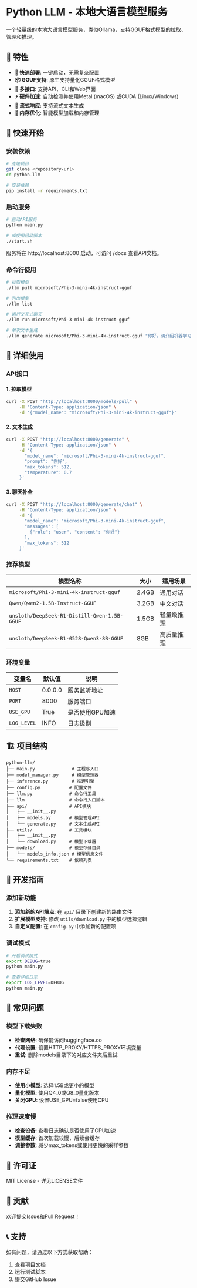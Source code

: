 # Python LLM - 本地大语言模型服务

一个轻量级的本地大语言模型服务，类似Ollama，支持GGUF格式模型的拉取、管理和推理。

## 🌟 特性

- **🚀 快速部署**: 一键启动，无需复杂配置
- **📦 GGUF支持**: 原生支持量化GGUF格式模型
- **🎯 多接口**: 支持API、CLI和Web界面
- **⚡ 硬件加速**: 自动检测并使用Metal (macOS) 或CUDA (Linux/Windows)
- **🔄 流式响应**: 支持流式文本生成
- **💾 内存优化**: 智能模型加载和内存管理

## 🚀 快速开始

### 安装依赖

```bash
# 克隆项目
git clone <repository-url>
cd python-llm

# 安装依赖
pip install -r requirements.txt
```

### 启动服务

```bash
# 启动API服务
python main.py

# 或使用启动脚本
./start.sh
```

服务将在 http://localhost:8000 启动，可访问 /docs 查看API文档。

### 命令行使用

```bash
# 拉取模型
./llm pull microsoft/Phi-3-mini-4k-instruct-gguf

# 列出模型
./llm list

# 运行交互式聊天
./llm run microsoft/Phi-3-mini-4k-instruct-gguf

# 单次文本生成
./llm generate microsoft/Phi-3-mini-4k-instruct-gguf "你好，请介绍机器学习"
```

## 📖 详细使用

### API接口

#### 1. 拉取模型
```bash
curl -X POST "http://localhost:8000/models/pull" \
     -H "Content-Type: application/json" \
     -d '{"model_name": "microsoft/Phi-3-mini-4k-instruct-gguf"}'
```

#### 2. 文本生成
```bash
curl -X POST "http://localhost:8000/generate" \
     -H "Content-Type: application/json" \
     -d '{
       "model_name": "microsoft/Phi-3-mini-4k-instruct-gguf",
       "prompt": "你好",
       "max_tokens": 512,
       "temperature": 0.7
     }'
```

#### 3. 聊天补全
```bash
curl -X POST "http://localhost:8000/generate/chat" \
     -H "Content-Type: application/json" \
     -d '{
       "model_name": "microsoft/Phi-3-mini-4k-instruct-gguf",
       "messages": [
         {"role": "user", "content": "你好"}
       ],
       "max_tokens": 512
     }'
```

### 推荐模型

| 模型名称 | 大小 | 适用场景 |
|----------|------|----------|
| `microsoft/Phi-3-mini-4k-instruct-gguf` | 2.4GB | 通用对话 |
| `Qwen/Qwen2-1.5B-Instruct-GGUF` | 3.2GB | 中文对话 |
| `unsloth/DeepSeek-R1-Distill-Qwen-1.5B-GGUF` | 1.5GB | 轻量级推理 |
| `unsloth/DeepSeek-R1-0528-Qwen3-8B-GGUF` | 8GB | 高质量推理 |

### 环境变量

| 变量名 | 默认值 | 说明 |
|--------|--------|------|
| `HOST` | 0.0.0.0 | 服务监听地址 |
| `PORT` | 8000 | 服务端口 |
| `USE_GPU` | True | 是否使用GPU加速 |
| `LOG_LEVEL` | INFO | 日志级别 |

## 🏗️ 项目结构

```
python-llm/
├── main.py              # 主程序入口
├── model_manager.py     # 模型管理器
├── inference.py         # 推理引擎
├── config.py           # 配置文件
├── llm.py              # 命令行工具
├── llm                 # 命令行入口脚本
├── api/                # API模块
│   ├── __init__.py
│   ├── models.py       # 模型管理API
│   └── generate.py     # 文本生成API
├── utils/              # 工具模块
│   ├── __init__.py
│   └── download.py     # 模型下载器
├── models/             # 模型存储目录
│   └── models_info.json # 模型信息文件
└── requirements.txt    # 依赖列表
```

## 🔧 开发指南

### 添加新功能

1. **添加新的API端点**: 在 `api/` 目录下创建新的路由文件
2. **扩展模型支持**: 修改 `utils/download.py` 中的模型选择逻辑
3. **自定义配置**: 在 `config.py` 中添加新的配置项

### 调试模式

```bash
# 开启调试模式
export DEBUG=true
python main.py

# 查看详细日志
export LOG_LEVEL=DEBUG
python main.py
```

## 🐛 常见问题

### 模型下载失败
- **检查网络**: 确保能访问huggingface.co
- **代理设置**: 设置HTTP_PROXY/HTTPS_PROXY环境变量
- **重试**: 删除models目录下的对应文件夹后重试

### 内存不足
- **使用小模型**: 选择1.5B或更小的模型
- **量化模型**: 使用Q4_0或Q8_0量化版本
- **关闭GPU**: 设置USE_GPU=false使用CPU

### 推理速度慢
- **检查设备**: 查看日志确认是否使用了GPU加速
- **模型缓存**: 首次加载较慢，后续会缓存
- **调整参数**: 减少max_tokens或使用更快的采样参数

## 📄 许可证

MIT License - 详见LICENSE文件

## 🤝 贡献

欢迎提交Issue和Pull Request！

## 📞 支持

如有问题，请通过以下方式获取帮助：
1. 查看项目文档
2. 运行测试脚本
3. 提交GitHub Issue

